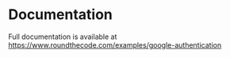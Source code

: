 # Documentation

Full documentation is available at https://www.roundthecode.com/examples/google-authentication
